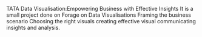 TATA Data Visualisation:Empowering Business with Effective Insights 
It is a small project done on Forage on Data Visualisations 
Framing the business scenario
Choosing the right visuals
creating effective visual
communicating insights and analysis. 
